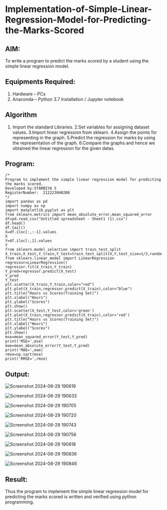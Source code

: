 # Implementation-of-Simple-Linear-Regression-Model-for-Predicting-the-Marks-Scored

## AIM:
To write a program to predict the marks scored by a student using the simple linear regression model.

## Equipments Required:
1. Hardware – PCs
2. Anaconda – Python 3.7 Installation / Jupyter notebook

## Algorithm
1. Import the standard Libraries.
2.Set variables for assigning dataset values.
3.Import linear regression from sklearn.
4.Assign the points for representing in the graph.
5.Predict the regression for marks by using the representation of the graph.
6.Compare the graphs and hence we obtained the linear regression for the given datas.
   

## Program:
```
/*
Program to implement the simple linear regression model for predicting the marks scored.
Developed by:STARBIYA S 
RegisterNumber:  212223040208
*/
import pandas as pd
import numpy as np
import matplotlib.pyplot as plt
from sklearn.metrics import mean_absolute_error,mean_squared_error
df=pd.read_csv("Untitled spreadsheet - Sheet1 (1).csv")
df.head()
df.tail()
X=df.iloc[:,:-1].values
X
Y=df.iloc[:,1].values
Y
from sklearn.model_selection import train_test_split
X_train,X_test,Y_train,Y_test=train_test_split(X,Y,test_size=1/3,random_state=0)
from sklearn.linear_model import LinearRegression
regressor=LinearRegression()
regressor.fit(X_train,Y_train)
Y_pred=regressor.predict(X_test)
Y_pred
Y_test
plt.scatter(X_train,Y_train,color="red")
plt.plot(X_train,regressor.predict(X_train),color="blue")
plt.title("Hours vs Scores(Training Set)")
plt.xlabel("Hours")
plt.ylabel("Scores")
plt.show()
plt.scatter(X_test,Y_test,color='green')
plt.plot(X_train,regressor.predict(X_train),color='red')
plt.title("Hours vs Scores(Training Set)")
plt.xlabel("Hours")
plt.ylabel("Scores")
plt.show()
mse=mean_squared_error(Y_test,Y_pred)
print('MSE=',mse)
mae=mean_absolute_error(Y_test,Y_pred)
print('MAE=',mae)
rmse=np.sqrt(mse)
print('RMSE=',rmse)
```

## Output:
![Screenshot 2024-08-29 190619](https://github.com/user-attachments/assets/c3936fa8-bee1-44b0-9524-26bb5aa428b2)

![Screenshot 2024-08-29 190633](https://github.com/user-attachments/assets/509e7957-90fc-4c48-ab54-44c2c25040ed)

![Screenshot 2024-08-29 190705](https://github.com/user-attachments/assets/11fbb9bd-2bfd-4728-a331-dee49ef1fe61)

![Screenshot 2024-08-29 190720](https://github.com/user-attachments/assets/5b673e5c-6a6b-422f-b996-7edfea66fa44)

![Screenshot 2024-08-29 190743](https://github.com/user-attachments/assets/1bc5b902-18a7-4912-be86-c69054f390c0)

![Screenshot 2024-08-29 190756](https://github.com/user-attachments/assets/a7eb00cd-0b09-427a-923d-f944cca60806)

![Screenshot 2024-08-29 190818](https://github.com/user-attachments/assets/a79ededc-aad1-41ee-ac83-f39ca3b4b7c4)

![Screenshot 2024-08-29 190836](https://github.com/user-attachments/assets/a2eccc15-f450-4dce-8eca-66450774d2cd)

![Screenshot 2024-08-29 190846](https://github.com/user-attachments/assets/8f1b1a20-7d3b-465c-a897-bd90fafef6cd)

## Result:
Thus the program to implement the simple linear regression model for predicting the marks scored is written and verified using python programming.
